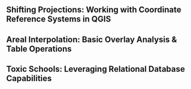 

## Shifting Projections: Working with Coordinate Reference Systems in QGIS

## Areal Interpolation: Basic Overlay Analysis & Table Operations

## Toxic Schools: Leveraging Relational Database Capabilities

